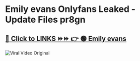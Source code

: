 
 # Emily evans Onlyfans Leaked - Update Files pr8gn

## <h2><a href="https://clipsfans.com/Emily_evans&ref=git">🔗 Click to LINKS ⏩⏩ 👉 🟢 Emily evans </a></h2>

<a href="https://clipsfans.com/Emily_evans&ref=git" rel="nofollow" data-target="animated-image.originalLink"><img src="https://i.ibb.co.com/xMMVF88/686577567.gif" alt="Viral Video Original" style="max-width: 100%; display: inline-block;" data-target="animated-image.originalImage"></a>


